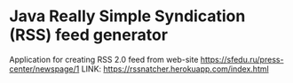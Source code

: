 # Java Really Simple Syndication (RSS) feed generator
Application for creating RSS 2.0 feed from web-site https://sfedu.ru/press-center/newspage/1
LINK: https://rssnatcher.herokuapp.com/index.html
